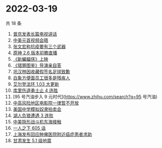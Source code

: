 # 2022-03-19

共 18 条

<!-- BEGIN ZHIHUSEARCH -->
<!-- 最后更新时间 Sat Mar 19 2022 06:12:33 GMT+0800 (China Standard Time) -->
1. [普京发表长篇电视讲话](https://www.zhihu.com/search?q=普京长篇电视讲话)
1. [中美元首视频会晤](https://www.zhihu.com/search?q=中美元首会晤)
1. [张文宏称抗疫要有三个武器](https://www.zhihu.com/search?q=张文宏)
1. [原神 2.6 版本前瞻直播 ](https://www.zhihu.com/search?q=原神)
1. [《新蝙蝠侠》上映](https://www.zhihu.com/search?q=新蝙蝠侠)
1. [《猎罪图鉴》导演亲自答](https://www.zhihu.com/search?q=猎罪图鉴)
1. [巩汉林因收藏假签名足球致歉](https://www.zhihu.com/search?q=巩汉林)
1. [白象方便面员工很多是残疾人](https://www.zhihu.com/search?q=白象)
1. [ 艾尔登法环 1.03 大更新](https://www.zhihu.com/search?q=艾尔登法环更新)
1. [库里伤退勇士止 4 连胜](https://www.zhihu.com/search?q=勇士)
1. [95 号汽油步入 9 元时代](https://www.zhihu.com/search?q=95 号汽油)
1. [中高风险地区电影院一律暂不开放](https://www.zhihu.com/search?q=国家电影局发文)
1. [美国中学模拟奴隶拍卖会](https://www.zhihu.com/search?q=模拟奴隶拍卖会)
1. [湖人负狼遭遇 3 连败](https://www.zhihu.com/search?q=湖人)
1. [中美隐形战斗机东海接触](https://www.zhihu.com/search?q=中美隐形战斗机)
1. [一人之下 605 话](https://www.zhihu.com/search?q=一人之下)
1. [上海发布回应肿瘤医院附近癌症患者求助](https://www.zhihu.com/search?q=上海发布回应癌症患者求助)
1. [甘肃发生 5.1 级地震](https://www.zhihu.com/search?q=甘肃地震)
<!-- END ZHIHUSEARCH -->
